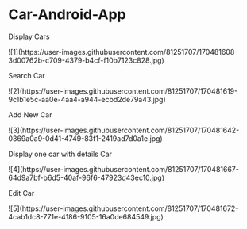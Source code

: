 # Car-Android-App

<p> Display Cars</p>
![1](https://user-images.githubusercontent.com/81251707/170481608-3d00762b-c709-4379-b4cf-f10b7123c828.jpg)
<p> Search Car</p>
![2](https://user-images.githubusercontent.com/81251707/170481619-9c1b1e5c-aa0e-4aa4-a944-ecbd2de79a43.jpg)
<p> Add New Car</p>
![3](https://user-images.githubusercontent.com/81251707/170481642-0369a0a9-0d41-4749-83f1-2419ad7d0a1e.jpg)
<p> Display one car with details Car</p>
![4](https://user-images.githubusercontent.com/81251707/170481667-64d9a7bf-b6d5-40af-96f6-47923d43ec10.jpg)
<p> Edit Car</p>
![5](https://user-images.githubusercontent.com/81251707/170481672-4cab1dc8-771e-4186-9105-16a0de684549.jpg)
